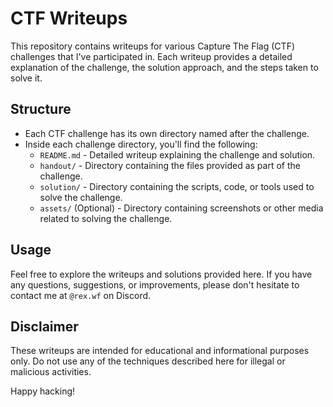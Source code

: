 # CTF Writeups

This repository contains writeups for various Capture The Flag (CTF) challenges that I've participated in. Each writeup provides a detailed explanation of the challenge, the solution approach, and the steps taken to solve it.

## Structure

- Each CTF challenge has its own directory named after the challenge.
- Inside each challenge directory, you'll find the following:
  - `README.md` - Detailed writeup explaining the challenge and solution.
  - `handout/` - Directory containing the files provided as part of the challenge.
  - `solution/` - Directory containing the scripts, code, or tools used to solve the challenge.
  - `assets/` (Optional) - Directory containing screenshots or other media related to solving the challenge.

## Usage

Feel free to explore the writeups and solutions provided here. If you have any questions, suggestions, or improvements, please don't hesitate to contact me at `@rex.wf` on Discord.

## Disclaimer

These writeups are intended for educational and informational purposes only. Do not use any of the techniques described here for illegal or malicious activities.

Happy hacking!

